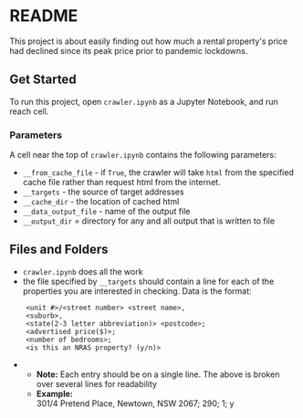 # README
This project is about easily finding out how much a rental property's price had declined since its peak price prior to pandemic lockdowns.

## Get Started
To run this project, open `crawler.ipynb` as a Jupyter Notebook, and run reach cell.

### Parameters
A cell near the top of `crawler.ipynb` contains the following parameters:
- `__from_cache_file` - if `True`, the crawler will take `html` from the specified cache file rather than request html from the internet. 
- `__targets` - the source of target addresses
- `__cache_dir` - the location of cached html
- `__data_output_file` - name of the output file
- `__output_dir` = directory for any and all output that is written to file

## Files and Folders
- `crawler.ipynb` does all the work
- the file specified by `__targets` should contain a line for each of the properties you are interested in checking. Data is the format:
  
```
    <unit #>/<street number> <street name>, 
    <suburb>, 
    <state(2-3 letter abbreviation)> <postcode>; 
    <advertised price($)>; 
    <number of bedrooms>; 
    <is this an NRAS property? (y/n)>
```
  - 
    - **Note:** Each entry should be on a single line. The above is broken over several lines for readability
    - **Example:** <br> 301/4 Pretend Place, Newtown, NSW 2067; 290; 1; y

